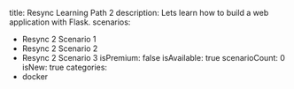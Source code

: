 title: Resync Learning Path 2
description: Lets learn how to build a web application with Flask.
scenarios: 
  - Resync 2 Scenario 1
  - Resync 2 Scenario 2
  - Resync 2 Scenario 3
isPremium: false
isAvailable: true
scenarioCount: 0
isNew: true
categories: 
  - docker
